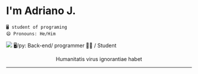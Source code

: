 # I'm Adriano J.
    🖥️ student of programing 
    😄 Pronouns: He/Him
<img src="https://img.shields.io/static/v1?label=Overview&message=SudoShift&color=f8efd4&style=for-the-badge&logo=GitHub">
🖥/py: Back-end/ programmer 👨‍💻 / Student

<p align="center" color="red">
Humanitatis virus ignorantiae habet
</p>  

</p>
<hr>

